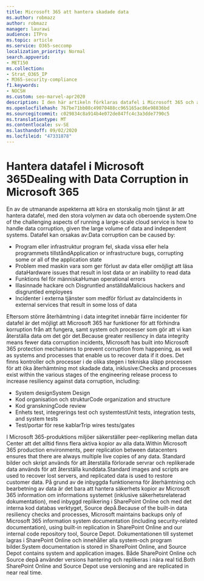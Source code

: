 ```yaml
---
title: Microsoft 365 att hantera skadade data
ms.author: robmazz
author: robmazz
manager: laurawi
audience: ITPro
ms.topic: article
ms.service: O365-seccomp
localization_priority: Normal
search.appverid:
- MET150
ms.collection:
- Strat_O365_IP
- M365-security-compliance
f1.keywords:
- NOCSH
ms.custom: seo-marvel-apr2020
description: I den här artikeln förklaras datafel i Microsoft 365 och ansträngningar från Microsoft för att förhindra och återställa data.
ms.openlocfilehash: 767be71bb08c49070488cc965165ac86e98836bd
ms.sourcegitcommit: c029834c8a914b4e072de847fc4c3a3dde7790c5
ms.translationtype: MT
ms.contentlocale: sv-SE
ms.lasthandoff: 09/02/2020
ms.locfileid: "47331878"
---
```

# <a name="dealing-with-data-corruption-in-microsoft-365"></a><span data-ttu-id="6927f-103">Hantera datafel i Microsoft 365</span><span class="sxs-lookup"><span data-stu-id="6927f-103">Dealing with Data Corruption in Microsoft 365</span></span>

<span data-ttu-id="6927f-104">En av de utmanande aspekterna att köra en storskalig moln tjänst är att hantera datafel, med den stora volymen av data och oberoende system.</span><span class="sxs-lookup"><span data-stu-id="6927f-104">One of the challenging aspects of running a large-scale cloud service is how to handle data corruption, given the large volume of data and independent systems.</span></span> <span data-ttu-id="6927f-105">Datafel kan orsakas av:</span><span class="sxs-lookup"><span data-stu-id="6927f-105">Data corruption can be caused by:</span></span>

- <span data-ttu-id="6927f-106">Program eller infrastruktur program fel, skada vissa eller hela programmets tillstånd</span><span class="sxs-lookup"><span data-stu-id="6927f-106">Application or infrastructure bugs, corrupting some or all of the application state</span></span>
- <span data-ttu-id="6927f-107">Problem med maskin vara som ger förlust av data eller omöjligt att läsa data</span><span class="sxs-lookup"><span data-stu-id="6927f-107">Hardware issues that result in lost data or an inability to read data</span></span>
- <span data-ttu-id="6927f-108">Funktions fel för människa</span><span class="sxs-lookup"><span data-stu-id="6927f-108">Human operational errors</span></span>
- <span data-ttu-id="6927f-109">Illasinnade hackare och Disgruntled anställda</span><span class="sxs-lookup"><span data-stu-id="6927f-109">Malicious hackers and disgruntled employees</span></span>
- <span data-ttu-id="6927f-110">Incidenter i externa tjänster som medför förlust av data</span><span class="sxs-lookup"><span data-stu-id="6927f-110">Incidents in external services that result in some loss of data</span></span>

<span data-ttu-id="6927f-111">Eftersom större återhämtning i data integritet innebär färre incidenter för datafel är det möjligt att Microsoft 365 har funktioner för att förhindra korruption från att fungera, samt system och processer som gör att vi kan återställa data om det gör det.</span><span class="sxs-lookup"><span data-stu-id="6927f-111">Because greater resiliency in data integrity means fewer data corruption incidents, Microsoft has built into Microsoft 365 protection mechanisms to prevent corruption from happening, as well as systems and processes that enable us to recover data if it does.</span></span> <span data-ttu-id="6927f-112">Det finns kontroller och processer i de olika stegen i tekniska släpp processen för att öka återhämtning mot skadade data, inklusive:</span><span class="sxs-lookup"><span data-stu-id="6927f-112">Checks and processes exist within the various stages of the engineering release process to increase resiliency against data corruption, including:</span></span>

- <span data-ttu-id="6927f-113">System design</span><span class="sxs-lookup"><span data-stu-id="6927f-113">System Design</span></span>
- <span data-ttu-id="6927f-114">Kod organisation och struktur</span><span class="sxs-lookup"><span data-stu-id="6927f-114">Code organization and structure</span></span>
- <span data-ttu-id="6927f-115">Kod granskning</span><span class="sxs-lookup"><span data-stu-id="6927f-115">Code review</span></span>
- <span data-ttu-id="6927f-116">Enhets test, integrerings test och systemtest</span><span class="sxs-lookup"><span data-stu-id="6927f-116">Unit tests, integration tests, and system tests</span></span>
- <span data-ttu-id="6927f-117">Test/portar för rese kablar</span><span class="sxs-lookup"><span data-stu-id="6927f-117">Trip wires tests/gates</span></span>

<span data-ttu-id="6927f-118">I Microsoft 365-produktions miljöer säkerställer peer-replikering mellan data Center att det alltid finns flera aktiva kopior av alla data.</span><span class="sxs-lookup"><span data-stu-id="6927f-118">Within Microsoft 365 production environments, peer replication between datacenters ensures that there are always multiple live copies of any data.</span></span> <span data-ttu-id="6927f-119">Standard bilder och skript används för att återställa förlorade servrar och replikerade data används för att återställa kunddata.</span><span class="sxs-lookup"><span data-stu-id="6927f-119">Standard images and scripts are used to recover lost servers, and replicated data is used to restore customer data.</span></span> <span data-ttu-id="6927f-120">På grund av de inbyggda funktionerna för återhämtning och bearbetning av data är det bara att hantera säkerhets kopior av Microsoft 365 information om informations systemet (inklusive säkerhetsrelaterad dokumentation), med inbyggd replikering i SharePoint Online och med det interna kod databas verktyget, Source depå.</span><span class="sxs-lookup"><span data-stu-id="6927f-120">Because of the built-in data resiliency checks and processes, Microsoft maintains backups only of Microsoft 365 information system documentation (including security-related documentation), using built-in replication in SharePoint Online and our internal code repository tool, Source Depot.</span></span> <span data-ttu-id="6927f-121">Dokumentationen till systemet lagras i SharePoint Online och innehåller alla system-och program bilder.</span><span class="sxs-lookup"><span data-stu-id="6927f-121">System documentation is stored in SharePoint Online, and Source Depot contains system and application images.</span></span> <span data-ttu-id="6927f-122">Både SharePoint Online och Source depå använder versions hantering och replikeras i nära real tid.</span><span class="sxs-lookup"><span data-stu-id="6927f-122">Both SharePoint Online and Source Depot use versioning and are replicated in near real time.</span></span>
